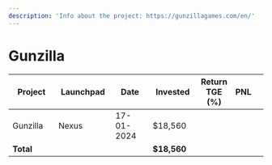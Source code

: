 ```yaml
---
description: 'Info about the project: https://gunzillagames.com/en/'
---
```


# Gunzilla

<table data-full-width="true"><thead><tr><th width="141">Project</th><th width="138">Launchpad</th><th width="132">Date</th><th width="133">Invested</th><th>Return TGE (%)</th><th>PNL</th><th></th></tr></thead><tbody><tr><td>Gunzilla</td><td>Nexus</td><td>17-01-2024</td><td>$18,560</td><td></td><td></td><td></td></tr><tr><td><strong>Total</strong></td><td></td><td></td><td><strong>$18,560</strong></td><td></td><td></td><td></td></tr></tbody></table>
